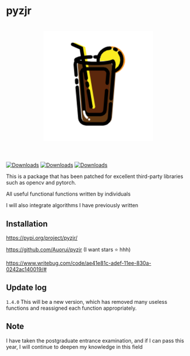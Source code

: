 # pyzjr

<h1 align="center">
<img src="https://github.com/Auorui/AI-Learning-Materials/blob/main/webbg/%E5%86%B0%E7%BA%A2%E8%8C%B6.png" width="300">
</h1><br>

[![Downloads](https://static.pepy.tech/badge/pyzjr)](https://pepy.tech/project/pyzjr)
[![Downloads](https://static.pepy.tech/badge/pyzjr/month)](https://pepy.tech/project/pyzjr)
[![Downloads](https://static.pepy.tech/badge/pyzjr/week)](https://pepy.tech/project/pyzjr)

This is a package that has been patched for excellent third-party libraries such as opencv and pytorch.

All useful functional functions written by individuals

I will also integrate algorithms I have previously written

## Installation

https://pypi.org/project/pyzjr/

https://github.com/Auorui/pyzjr (I want stars ⭐ hhh)

https://www.writebug.com/code/ae41e81c-adef-11ee-830a-0242ac140019/#

## Update log
`1.4.0` This will be a new version, which has removed many useless functions and reassigned each function appropriately.

## Note
I have taken the postgraduate entrance examination, and if I can pass this year, I will continue to deepen my knowledge in this field



